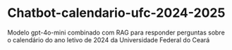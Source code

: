 # Chatbot-calendario-ufc-2024-2025
Modelo gpt-4o-mini combinado com RAG para responder perguntas sobre o calendário do ano letivo de 2024 da Universidade Federal do Ceará

